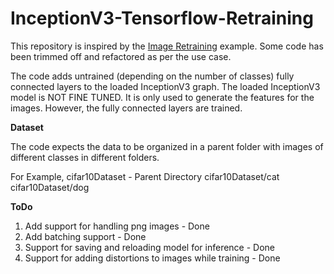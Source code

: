 # InceptionV3-Tensorflow-Retraining

This repository is inspired by the [Image Retraining](https://github.com/tensorflow/tensorflow/tree/master/tensorflow/examples/image_retraining) example. Some code has been trimmed off and refactored as per the use case.

The code adds untrained (depending on the number of classes) fully connected layers to the loaded InceptionV3 graph. The loaded InceptionV3 model is NOT FINE TUNED. It is only used to generate the features for the images. However, the fully connected layers are trained. 

<b> Dataset </b>

The code expects the data to be organized in a parent folder with images of different classes in different folders. 

For Example, 
cifar10Dataset - Parent Directory
cifar10Dataset/cat
cifar10Dataset/dog

<b> ToDo </b>

1) Add support for handling png images - Done
2) Add batching support - Done
3) Support for saving and reloading model for inference - Done
4) Support for adding distortions to images while training - Done

